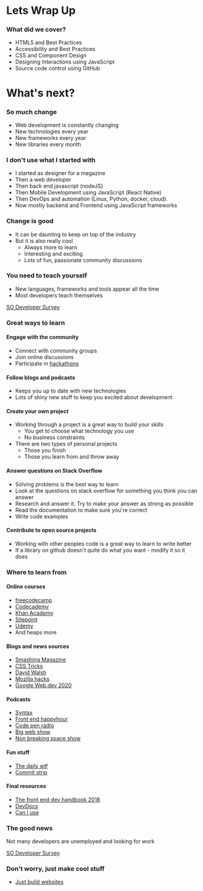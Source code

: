 <!-- .slide: data-background-image="../images/bg-mouse.jpg" -->
# Lets Wrap Up



<!-- .slide: data-background-image="../images/bg-mouse.jpg" -->
### What did we cover?
* HTML5 and Best Practices
* Accessibility and Best Practices
* CSS and Component Design
* Designing Interactions using JavaScript
* Source code control using GitHub



<!-- .slide: data-background-image="../images/bg-mouse.jpg" -->
# What's next?



<!-- .slide: data-background-image="../images/bg-mouse.jpg" -->
### So much change
* Web development is constantly changing
* New technologies every year
* New frameworks every year
* New libraries every month


<!-- .slide: data-background-image="../images/bg-mouse.jpg" -->
### I don't use what I started with
* I started as designer for a magazine
* Then a web developer
* Then back end javascript (nodeJS)
* Then Mobile Development using JavaScript (React Native)
* Then DevOps and automation (Linux, Python, docker, cloud).
* Now mostly backend and Frontend using JavaScript frameworks


<!-- .slide: data-background-image="../images/bg-mouse.jpg" -->
### Change is good
* It can be daunting to keep on top of the industry
* But it is also really cool
	* Always more to learn
	* Interesting and exciting
	* Lots of fun, passionate community discussions


<!-- .slide: data-background-image="../images/bg-mouse.jpg" -->
### You need to teach yourself
* New languages, frameworks and tools appear all the time
* Most developers teach themselves

[SO Developer Survey](https://insights.stackoverflow.com/survey/2018/#developer-profile-other-types-of-education)


<!-- .slide: data-background-image="../images/bg-mouse.jpg" -->
### Great ways to learn


<!-- .slide: data-background-image="../images/bg-mouse.jpg" -->
#### Engage with the community
* Connect with community groups
* Join online discussions
* Participate in [hackathons](https://insights.stackoverflow.com/survey/2018/#developer-profile-why-do-developers-participate-in-hackathons)


<!-- .slide: data-background-image="../images/bg-mouse.jpg" -->
#### Follow blogs and podcasts
* Keeps you up to date with new technologies
* Lots of shiny new stuff to keep you excited about development


<!-- .slide: data-background-image="../images/bg-mouse.jpg" -->
#### Create your own project
* Working through a project is a great way to build your skills
	* You get to choose what technology you use
	* No business constraints
* There are two types of personal projects
	* Those you finish
	* Those you learn from and throw away


<!-- .slide: data-background-image="../images/bg-mouse.jpg" -->
#### Answer questions on Stack Overflow
* Solving problems is the best way to learn
* Look at the questions on stack overflow for something you think you can answer
* Research and answer it. Try to make your answer as strong as possible
* Read the documentation to make sure you're correct
* Write code examples


<!-- .slide: data-background-image="../images/bg-mouse.jpg" -->
#### Contribute to open source projects
* Working with other peoples code is a great way to learn to write better
* If a library on github doesn't quite do what you want - modify it so it does


<!-- .slide: data-background-image="../images/bg-mouse.jpg" -->
### Where to learn from


<!-- .slide: data-background-image="../images/bg-mouse.jpg" -->
#### Online courses
* [freecodecamp](https://www.freecodecamp.org/)
* [Codecademy](https://www.codecademy.com/)
* [Khan Academy](https://www.khanacademy.org/computing/computer-programming)
* [Sitepoint](https://www.sitepoint.com/)
* [Udemy](https://www.udemy.com)
* And heaps more


<!-- .slide: data-background-image="../images/bg-mouse.jpg" -->
#### Blogs and news sources
* [Smashing Magazine](https://www.smashingmagazine.com/)
* [CSS Tricks](https://css-tricks.com/)
* [David Walsh](http://davidwalsh.name/)
* [Mozilla hacks](https://hacks.mozilla.org/)
* [Google Web.dev 2020](https://www.youtube.com/user/ChromeDevelopers)


<!-- .slide: data-background-image="../images/bg-mouse.jpg" -->
#### Podcasts
* [Syntax](https://syntax.fm/)
* [Front end happyhour](http://frontendhappyhour.com/)
* [Code pen radio](https://blog.codepen.io/radio/)
* [Big web show](http://5by5.tv/bigwebshow/)
* [Non breaking space show](https://goodstuff.fm/nbsp/)


<!-- .slide: data-background-image="../images/bg-mouse.jpg" -->
#### Fun stuff
* [The daily wtf](https://thedailywtf.com/)
* [Commit strip](http://www.commitstrip.com/en/)


<!-- .slide: data-background-image="../images/bg-mouse.jpg" -->
#### Final resources
* [The front end dev handbook 2018](https://frontendmasters.com/books/front-end-handbook/2018/)
* [DevDocs](http://devdocs.io/)
* [Can I use](https://caniuse.com/)


<!-- .slide: data-background-image="../images/bg-mouse.jpg" -->
### The good news
Not many developers are unemployed and looking for work

[SO Developer Survey](https://insights.stackoverflow.com/survey/2018/#employment)


<!-- .slide: data-background-image="../images/bg-mouse.jpg" -->
### Don't worry, just make cool stuff
* [Just build websites](http://justbuildwebsites.com/)